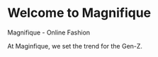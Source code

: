 # Welcome to Magnifique

Magnifique - Online Fashion

At Maginfique, we set the trend for the Gen-Z.
